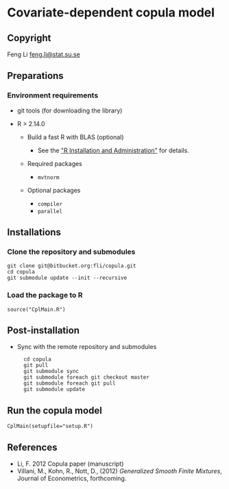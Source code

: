 Covariate-dependent copula model
================================

Copyright 
---------

Feng Li  <feng.li@stat.su.se>

Preparations
------------

### Environment requirements

* git tools (for downloading the library)

* R > 2.14.0
     
  * Build a fast R with BLAS (optional)

     * See the ["R Installation and Administration"](http://cran.r-project.org/doc/manuals/R-admin.pdf) for details.

  * Required packages
     * `mvtnorm` 

  * Optional packages
     * `compiler`
     * `parallel`

Installations
-------------

### Clone the repository and submodules
    
    git clone git@bitbucket.org:fli/copula.git
    cd copula
    git submodule update --init --recursive

### Load the package to R

    source("CplMain.R")

Post-installation
-----------------
    
* Sync with the remote repository and submodules 
    
        cd copula
        git pull
        git submodule sync 
        git submodule foreach git checkout master
        git submodule foreach git pull
        git submodule update

Run the copula model
--------------------

    CplMain(setupfile="setup.R")

    
References
----------

* Li, F. 2012 Copula paper (manuscript)
* Villani, M., Kohn, R., Nott, D., (2012) _Generalized Smooth Finite Mixtures_, Journal of Econometrics, forthcoming.
